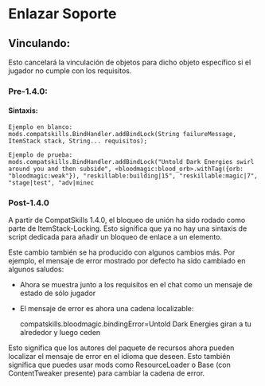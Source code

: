 # Enlazar Soporte

## Vinculando:

Esto cancelará la vinculación de objetos para dicho objeto específico si el jugador no cumple con los requisitos.

### Pre-1.4.0:

#### Sintaxis:

    Ejemplo en blanco:
    mods.compatskills.BindHandler.addBindLock(String failureMessage, ItemStack stack, String... requisitos);
    
    Ejemplo de prueba:
    mods.compatskills.BindHandler.addBindLock("Untold Dark Energies swirl around you and then subside", <bloodmagic:blood_orb>.withTag({orb: "bloodmagic:weak"}), "reskillable:building|15", "reskillable:magic|7", "stage|test", "adv|minec
    

### Post-1.4.0

A partir de CompatSkills 1.4.0, el bloqueo de unión ha sido rodado como parte de ItemStack-Locking. Esto significa que ya no hay una sintaxis de script dedicada para añadir un bloqueo de enlace a un elemento.

Este cambio también se ha producido con algunos cambios más. Por ejemplo, el mensaje de error mostrado por defecto ha sido cambiado en algunos saludos:

- Ahora se muestra junto a los requisitos en el chat como un mensaje de estado de sólo jugador
- El mensaje de error es ahora una cadena localizable: 

    compatskills.bloodmagic.bindingError=Untold Dark Energies giran a tu alrededor y luego ceden
    

Esto significa que los autores del paquete de recursos ahora pueden localizar el mensaje de error en el idioma que deseen. Esto también significa que puedes usar mods como ResourceLoader o Base (con ContentTweaker presente) para cambiar la cadena de error.